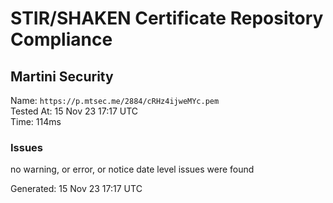 # STIR/SHAKEN Certificate Repository Compliance

## Martini Security

Name: `https://p.mtsec.me/2884/cRHz4ijweMYc.pem`\
Tested At: 15 Nov 23 17:17 UTC\
Time: 114ms

### Issues

no warning, or error, or notice date level issues were found

Generated: 15 Nov 23 17:17 UTC